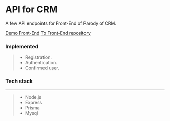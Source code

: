 # API for CRM

A few API endpoints for Front-End of Parody of CRM.

[Demo Front-End](https://frontend-crm-two.vercel.app/)
[To Front-End repository](https://github.com/paradox1390/Frontend-CRM)

### Implemented

> - Registration.
> - Authentication.
> - Confirmed user.

### Tech stack

---

> - Node.js
> - Express
> - Prisma
> - Mysql
